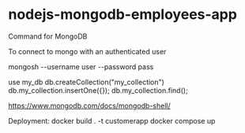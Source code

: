 # nodejs-mongodb-employees-app


Command for MongoDB

To connect to mongo with an authenticated user

mongosh --username user --password pass

use my_db
db.createCollection("my_collection")
db.my_collection.insertOne({});
db.my_collection.find();

https://www.mongodb.com/docs/mongodb-shell/


Deployment:
docker build . -t customerapp
docker compose up